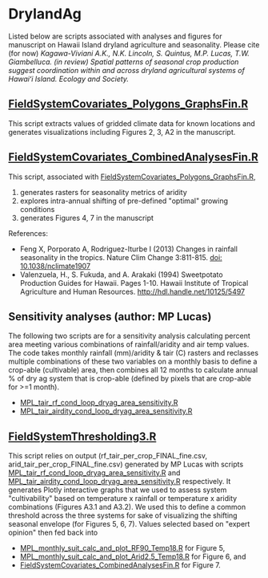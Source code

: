 # DrylandAg
Listed below are scripts associated with analyses and figures for manuscript on Hawaii Island dryland agriculture and seasonality.  Please cite (for now) <em> Kagawa-Viviani A.K., N.K. Lincoln, S. Quintus, M.P. Lucas, T.W. Giambelluca. (in review) Spatial patterns of seasonal crop production suggest coordination within and across dryland agricultural systems of Hawaiʻi Island. Ecology and Society. </em>

## [FieldSystemCovariates_Polygons_GraphsFin.R](https://github.com/akkagawa/DrylandAg/blob/master/FieldSystemCovariates_Polygons_GraphsFin.R)
This script extracts values of gridded climate data for known locations and generates visualizations including Figures 2, 3, A2 in the manuscript.

## [FieldSystemCovariates_CombinedAnalysesFin.R](https://github.com/akkagawa/DrylandAg/blob/master/FieldSystemCovariates_CombinedAnalysesFin.R)
This script, associated with [FieldSystemCovariates_Polygons_GraphsFin.R](https://github.com/akkagawa/DrylandAg/blob/master/FieldSystemCovariates_Polygons_GraphsFin.R), 
1) generates rasters for seasonality metrics of aridity
2) explores intra-annual shifting of pre-defined "optimal" growing conditions
3) generates Figures 4, 7 in the manuscript

References: 
* Feng X, Porporato A, Rodriguez-Iturbe I (2013) Changes in rainfall seasonality in the tropics. Nature Clim Change 3:811-815. [doi: 10.1038/nclimate1907](https://www.nature.com/articles/nclimate1907)  
* Valenzuela, H., S. Fukuda, and A. Arakaki (1994) Sweetpotato Production Guides for Hawaii. Pages 1-10. Hawaii Institute of Tropical Agriculture and Human Resources. http://hdl.handle.net/10125/5497  

## Sensitivity analyses (author: MP Lucas)
The following two scripts are for a sensitivity analysis calculating percent area meeting various combinations of rainfall/aridity and air temp values. The code takes monthly rainfall (mm)/aridity & tair (C) rasters and reclasses multiple combinations of these two variables on a monthly basis to define a crop-able (cultivable) area, then combines all 12 months to calculate annual % of dry ag system that is crop-able (defined by pixels that are crop-able for >=1 month).
* [MPL_tair_rf_cond_loop_dryag_area_sensitivity.R](https://github.com/akkagawa/DrylandAg/blob/master/MPL_tair_rf_cond_loop_dryag_area_sensitivity.R)
* [MPL_tair_airdity_cond_loop_dryag_area_sensitivity.R](https://github.com/akkagawa/DrylandAg/blob/master/MPL_tair_airdity_cond_loop_dryag_area_sensitivity.R)
  
## [FieldSystemThresholding3.R](https://github.com/akkagawa/DrylandAg/blob/master/FieldSystemThresholding3.R)
This script relies on output (rf_tair_per_crop_FINAL_fine.csv, arid_tair_per_crop_FINAL_fine.csv) generated by MP Lucas with scripts [MPL_tair_rf_cond_loop_dryag_area_sensitivity.R](https://github.com/akkagawa/DrylandAg/blob/master/MPL_tair_rf_cond_loop_dryag_area_sensitivity.R) and [MPL_tair_airdity_cond_loop_dryag_area_sensitivity.R](https://github.com/akkagawa/DrylandAg/blob/master/MPL_tair_airdity_cond_loop_dryag_area_sensitivity.R) respectively.  It generates Plotly interactive graphs that we used to assess system "cultivability" based on temperature x rainfall or temperature x aridity combinations (Figures A3.1 and A3.2).  We used this to define a common threshold across the three systems for sake of visualizing the shifting seasonal envelope (for Figures 5, 6, 7). Values selected based on "expert opinion" then fed back into 
* [MPL_monthly_suit_calc_and_plot_RF90_Temp18.R](https://github.com/akkagawa/DrylandAg/blob/master/MPL_monthly_suit_calc_and_plot_RF90_Temp18.R) for Figure 5,
* [MPL_monthly_suit_calc_and_plot_Arid2.5_Temp18.R](MPL_monthly_suit_calc_and_plot_Arid2.5_Temp18.R) for Figure 6, and
* [FieldSystemCovariates_CombinedAnalysesFin.R](https://github.com/akkagawa/DrylandAg/blob/master/FieldSystemCovariates_CombinedAnalysesFin.R) for Figure 7.
